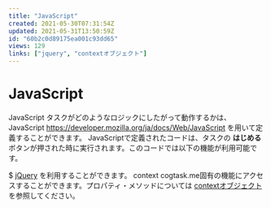 ```yaml
---
title: "JavaScript"
created: 2021-05-30T07:31:54Z
updated: 2021-05-31T13:50:59Z
id: "60b2c0d89175ea001c93dd65"
views: 129
links: ["jquery", "contextオブジェクト"]
---
```


# JavaScript

JavaScript
タスクがどのようなロジックにしたがって動作するかは、JavaScript https://developer.mozilla.org/ja/docs/Web/JavaScript を用いて定義することができます。
JavaScriptで定義されたコードは、タスクの **はじめる** ボタンが押された時に実行されます。このコードでは以下の機能が利用可能です。

 $
 	[jQuery](jQuery.md) を利用することができます。
 context
 	cogtask.me固有の機能にアクセスすることができます。プロパティ・メソッドについては [contextオブジェクト](contextオブジェクト.md) を参照してください。
